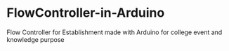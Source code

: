 # FlowController-in-Arduino
Flow Controller for Establishment made with Arduino for college event and knowledge purpose

